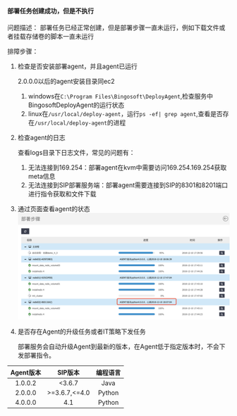 #### 部署任务创建成功，但是不执行

问题描述： 部署任务已经正常创建，但是部署步骤一直未运行，例如下载文件或者挂载存储卷的脚本一直未运行

排障步骤：

1. 检查是否安装部署agent，并且agent已运行

   2.0.0.0以后的agent安装目录同ec2

   1. windows在`C:\Program Files\Bingosoft\DeployAgent`,检查服务中BingosoftDeployAgent的运行状态
   2. linux在`/usr/local/deploy-agent`，运行`ps -ef| grep agent`,查看是否存在`/usr/local/deploy-agent`的进程

2. 检查agent的日志

   查看logs目录下日志文件，常见的问题有：

   1. 无法连接到169.254：部署agent在kvm中需要访问169.254.169.254获取meta信息
   2. 无法连接到SIP部署服务端：部署agent需要连接到SIP的8301和8201端口进行指令获取和文件下载

3. 通过页面查看agent的状态
    ![img](..\image\agent-version.png)

4. 是否存在Agent的升级任务或者IT策略下发任务

   部署服务会自动升级Agent到最新的版本，在Agent低于指定版本时，不会下发部署指令。

| Agent版本 |     SIP版本     |  编程语言  |
| :-----: | :-----------: | :----: |
| 1.0.0.2 |    <3.6.7     |  Java  |
| 2.0.0.0 | >=3.6.7,<=4.0 | Python |
| 4.0.0.0 |      4.1      | Python |